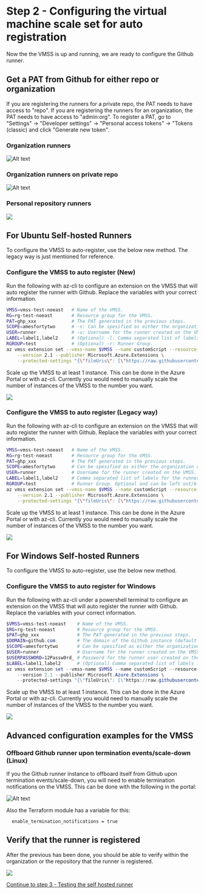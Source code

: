 # Step 2 - Configuring the virtual machine scale set for auto registration

Now the the VMSS is up and running, we are ready to configure the Github runner.

## Get a PAT from Github for either repo or organization

If you are registering the runners for a private repo, the PAT needs to have access to "repo". If you are registering the runners for an organization, the PAT needs to have access to "admin:org".
To register a PAT, go to "Settings" -> "Developer settings" -> "Personal access tokens" -> "Tokens (classic) and click "Generate new token".

### Organization runners

![Alt text](media/step2.png)

### Organization runners on private repo

![Alt text](media/step2-1.png)

### Personal repository runners

![](media/2023-09-15_13-50-27.png)

## For Ubuntu Self-hosted Runners

To configure the VMSS to auto-register, use the below new method. The legacy way is just mentioned for reference.

### Configure the VMSS to auto register (New)

Run the following with az-cli to configure an extension on the VMSS that will auto register the runner with Github. Replace the variables with your correct information.

```bash
VMSS=vmss-test-noeast   # Name of the VMSS.
RG=rg-test-noeast       # Resource group for the VMSS.
PAT=ghp_xxx             # The PAT generated in the previous steps.
SCOPE=amesfortytwo      # -s: Can be spesified as either the organization, the owner/repository, or enterprises/enterprisename.
USER=runner             # -u: Username for the runner created on the VMSS.
LABEL=label1,label2     # (Optional) -l: Comma separated list of labels for the runner.
RGROUP=test             # (Optional) -r: Runner Group.
az vmss extension set --vmss-name $VMSS --name customScript --resource-group $RG \
    --version 2.1 --publisher Microsoft.Azure.Extensions \
    --protected-settings "{\"fileUris\": [\"https://raw.githubusercontent.com/fortytwoservices/terraform-azurerm-selfhostedrunnervmss/main/scripts/script.sh\"],\"commandToExecute\": \"RUNNER_CFG_PAT=$PAT bash script.sh -s $SCOPE -u $USER -l $LABEL -r $RGROUP -f\"}"
```

Scale up the VMSS to at least 1 instance. This can be done in the Azure Portal or with az-cli. Currently you would need to manually scale the number of instances of the VMSS to the number you want.

![](media/2023-09-15_13-53-43.png)

### Configure the VMSS to auto register (Legacy way)

Run the following with az-cli to configure an extension on the VMSS that will auto register the runner with Github. Replace the variables with your correct information.

```bash
VMSS=vmss-test-noeast   # Name of the VMSS.
RG=rg-test-noeast       # Resource group for the VMSS.
PAT=ghp_xxx             # The PAT generated in the previous steps.
SCOPE=amesfortytwo      # Can be spesified as either the organization or the owner/repository.
USER=runner             # Username for the runner created on the VMSS.
LABEL=label1,label2     # Comma separated list of labels for the runner.
RGROUP=test             # Runner Group. Optional and can be left out/blank.
az vmss extension set --vmss-name $VMSS --name customScript --resource-group $RG \
    --version 2.1 --publisher Microsoft.Azure.Extensions \
    --protected-settings "{\"fileUris\": [\"https://raw.githubusercontent.com/fortytwoservices/terraform-azurerm-selfhostedrunnervmss/main/scripts/script.sh\"],\"commandToExecute\": \"bash script.sh $SCOPE $PAT $USER $LABEL $RGROUP\"}"
```

Scale up the VMSS to at least 1 instance. This can be done in the Azure Portal or with az-cli. Currently you would need to manually scale the number of instances of the VMSS to the number you want.

![](media/2023-09-15_13-53-43.png)

## For Windows Self-hosted Runners

To configure the VMSS to auto-register, use the below new method.

### Configure the VMSS to auto register for Windows

Run the following with az-cli under a powershell terminal to configure an extension on the VMSS that will auto register the runner with Github. Replace the variables with your correct information.

```powershell
$VMSS=vmss-test-noeast    # Name of the VMSS.
$RG=rg-test-noeast        # Resource group for the VMSS.
$PAT=ghp_xxx              # The PAT generated in the previous steps.
$DOMAIN=github.com        # The domain of the Github instance (default is github.com), use if running GHES.
$SCOPE=amesfortytwo       # Can be spesified as either the organization, the owner/repository, or enterprises/enterprisename.
$USER=runner              # Username for the runner created on the VMSS.
$USERPASSWORD=12Passw0rd_ # Password for the runner user created on the VMSS.
$LABEL=label1,label2      # (Optional) Comma separated list of labels for the runner.
az vmss extension set --vmss-name $VMSS --name customScript --resource-group $RG \
    --version 2.1 --publisher Microsoft.Azure.Extensions \
    --protected-settings "{\"fileUris\": [\"https://raw.githubusercontent.com/fortytwoservices/terraform-azurerm-selfhostedrunnervmss/main/scripts/invoke-ghrunner.ps1\"],\"commandToExecute\": \"powershell -ExecutionPolicy Unrestricted -Command .\\invoke-ghrunner.ps1 -runnerscope $SCOPE -githubpat $PAT -githubdomain $DOMAIN -user $USER -userpassword $USERPASSWORD -label $LABEL\"}"
```

Scale up the VMSS to at least 1 instance. This can be done in the Azure Portal or with az-cli. Currently you would need to manually scale the number of instances of the VMSS to the number you want.

![](media/2023-09-15_13-53-43.png)

## Advanced configuration examples for the VMSS

### Offboard Github runner upon termination events/scale-down (Linux)

If you the Github runner instance to offboard itself from Github upon termination events/scale-down, you will need to enable termination notifications on the VMSS. This can be done with the following in the portal:

![Alt text](media/step2-2.png)

Also the Terraform module has a variable for this:

```hcl
  enable_termination_notifications = true
```

## Verify that the runner is registered

After the previous has been done, you should be able to verify within the organization or the repository that the runner is registered.

![](media/2023-09-15_14-12-59.png)

[Continue to step 3 - Testing the self hosted runner](./step3.md)


